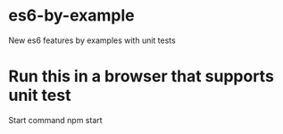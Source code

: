 # es6-by-example

New es6 features by examples with unit tests

# Run this in a browser that supports unit test

Start command npm start


